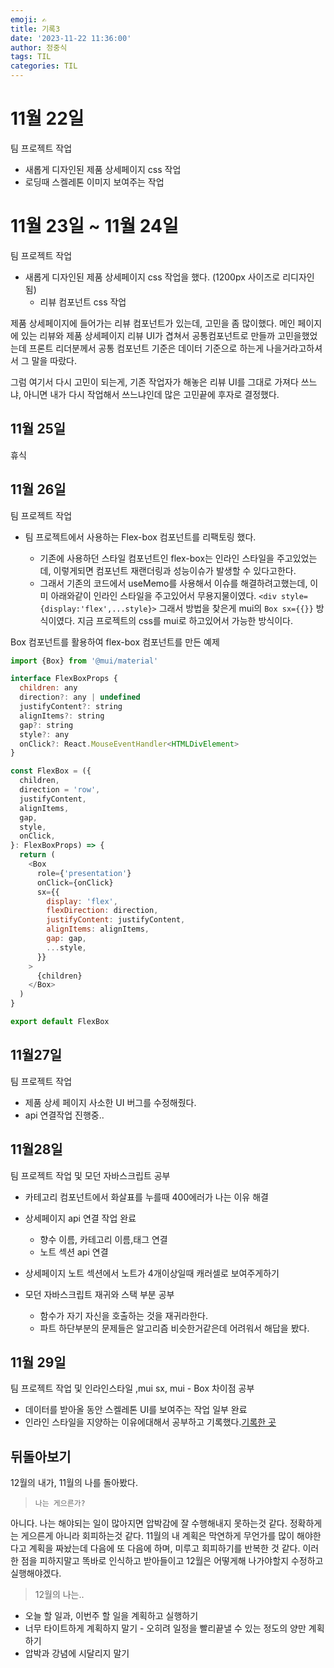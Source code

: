 ```yaml
---
emoji: ✍
title: 기록3
date: '2023-11-22 11:36:00'
author: 정중식
tags: TIL
categories: TIL
---
```


# 11월 22일

팀 프로젝트 작업

- 새롭게 디자인된 제품 상세페이지 css 작업
- 로딩때 스켈레톤 이미지 보여주는 작업

# 11월 23일 ~ 11월 24일

팀 프로젝트 작업

- 새롭게 디자인된 제품 상세페이지 css 작업을 했다. (1200px 사이즈로 리디자인됨)
  - 리뷰 컴포넌트 css 작업

제품 상세페이지에 들어가는 리뷰 컴포넌트가 있는데, 고민을 좀 많이했다.
메인 페이지에 있는 리뷰와 제품 상세페이지 리뷰 UI가 겹쳐서 공통컴포넌트로 만들까 고민을했었는데
프론트 리더분께서 공통 컴포넌트 기준은 데이터 기준으로 하는게 나을거라고하셔서 그 말을 따랐다.

그럼 여기서 다시 고민이 되는게, 기존 작업자가 해놓은 리뷰 UI를 그대로 가져다 쓰느냐, 아니면 내가 다시 작업해서 쓰느냐인데
많은 고민끝에 후자로 결정했다.

## 11월 25일

휴식

## 11월 26일

팀 프로젝트 작업

- 팀 프로젝트에서 사용하는 Flex-box 컴포넌트를 리팩토링 했다.

  - 기존에 사용하던 스타일 컴포넌트인 flex-box는 인라인 스타일을 주고있었는데, 이렇게되면 컴포넌트 재랜더링과 성능이슈가 발생할 수 있다고한다.
  - 그래서 기존의 코드에서 useMemo를 사용해서 이슈를 해결하려고했는데,
    이미 아래와같이 인라인 스타일을 주고있어서 무용지물이였다.
    `<div style={display:'flex',...style}>`
    그래서 방법을 찾은게 mui의 `Box sx={{}}` 방식이였다.
    지금 프로젝트의 css를 mui로 하고있어서 가능한 방식이다.

Box 컴포넌트를 활용하여 flex-box 컴포넌트를 만든 예제

```js
import {Box} from '@mui/material'

interface FlexBoxProps {
  children: any
  direction?: any | undefined
  justifyContent?: string
  alignItems?: string
  gap?: string
  style?: any
  onClick?: React.MouseEventHandler<HTMLDivElement>
}

const FlexBox = ({
  children,
  direction = 'row',
  justifyContent,
  alignItems,
  gap,
  style,
  onClick,
}: FlexBoxProps) => {
  return (
    <Box
      role={'presentation'}
      onClick={onClick}
      sx={{
        display: 'flex',
        flexDirection: direction,
        justifyContent: justifyContent,
        alignItems: alignItems,
        gap: gap,
        ...style,
      }}
    >
      {children}
    </Box>
  )
}

export default FlexBox
```

## 11월27일

팀 프로젝트 작업

- 제품 상세 페이지 사소한 UI 버그를 수정해줬다.
- api 연결작업 진행중..

## 11월28일

팀 프로젝트 작업 및 모던 자바스크립트 공부

- 카테고리 컴포넌트에서 화살표를 누를때 400에러가 나는 이유 해결
- 상세페이지 api 연결 작업 완료
  - 향수 이름, 카테고리 이름,태그 연결
  - 노트 섹션 api 연결
- 상세페이지 노트 섹션에서 노트가 4개이상일때 캐러셀로 보여주게하기

- 모던 자바스크립트 재귀와 스택 부분 공부
  - 함수가 자기 자신을 호출하는 것을 재귀라한다.
  - 파트 하단부분의 문제들은 알고리즘 비슷한거같은데 어려워서 해답을 봤다.

## 11월 29일

팀 프로젝트 작업 및 인라인스타일 ,mui sx, mui - Box 차이점 공부

- 데이터를 받아올 동안 스켈레톤 UI를 보여주는 작업 일부 완료
- 인라인 스타일을 지양하는 이유에대해서 공부하고 기록했다.[기록한 곳](https://jungsikjeong.github.io/css/css00/)

## 뒤돌아보기

12월의 내가, 11월의 나를 돌아봤다.

> `나는 게으른가?`

아니다. 나는 해야되는 일이 많아지면 압박감에 잘 수행해내지 못하는것 같다. 정확하게는 게으른게 아니라 회피하는것 같다.
11월의 내 계획은 막연하게 무언가를 많이 해야한다고 계획을 짜놨는데 다음에 또 다음에 하며, 미루고 회피하기를 반복한 것 같다.
이러한 점을 피하지말고 똑바로 인식하고 받아들이고 12월은 어떻게해 나가야할지 수정하고 실행해야겠다.

> 12월의 나는..

- 오늘 할 일과, 이번주 할 일을 계획하고 실행하기
- 너무 타이트하게 계획하지 말기 - 오히려 일정을 빨리끝낼 수 있는 정도의 양만 계획하기
- 압박과 강념에 시달리지 말기

```toc

```
